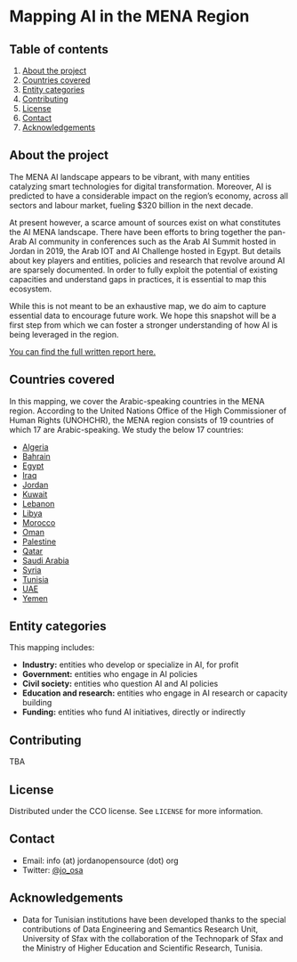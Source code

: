 # Mapping AI in the MENA Region

<!-- TABLE OF CONTENTS -->
## Table of contents
  <ol>
    <li><a href="#about-the-project">About the project</a></li>
    <li><a href="#countries-covered">Countries covered</a></li>
    <li><a href="#entity-categories">Entity categories</a></li>
    <li><a href="#contributing">Contributing</a></li>
    <li><a href="#license">License</a></li>
    <li><a href="#contact">Contact</a></li>
    <li><a href="#acknowledgements">Acknowledgements</a></li>
  </ol>


## About the project
The MENA AI landscape appears to be vibrant, with many entities catalyzing smart technologies for digital transformation. Moreover, AI is predicted to have a considerable impact on the region’s economy, across all sectors and labour market, fueling $320 billion in the next decade.

At present however, a scarce amount of sources exist on what constitutes the AI MENA landscape. There have been efforts to bring together the pan-Arab AI community in conferences such as the Arab AI Summit hosted in Jordan in 2019, the Arab IOT and AI Challenge hosted in Egypt. But details about key players and entities, policies and research that revolve around AI are sparsely documented. In order to fully exploit the potential of existing capacities and understand gaps in practices, it is essential to map this ecosystem.

While this is not meant to be an exhaustive map, we do aim to capture essential data to encourage future work. We hope this snapshot will be a first step from which we can foster a stronger understanding of how AI is being leveraged in the region.

<a href=https://www.josa.ngo/publications/11/mapping-ai-in-the-mena-region>You can find the full written report here.</a>

## Countries covered
In this mapping, we cover the Arabic-speaking countries in the MENA region. According to the United Nations Office of the High Commissioner of Human Rights (UNOHCHR), the MENA region consists of 19 countries of which 17 are Arabic-speaking. We study the below 17 countries:
* [Algeria](/country-lists/algeria.csv)
* [Bahrain](/country-lists/bahrain.csv)
* [Egypt](/country-lists/egypt.csv)
* [Iraq](/country-lists/iraq.csv)
* [Jordan](/country-lists/jordan.csv)
* [Kuwait](/country-lists/kuwait.csv)
* [Lebanon](/country-lists/lebanon.csv)
* [Libya](/country-lists/libya.csv)
* [Morocco](/country-lists/morocco.csv)
* [Oman](/country-lists/oman.csv)
* [Palestine](/country-lists/palestine.csv)
* [Qatar](/country-lists/qatar.csv)
* [Saudi Arabia](/country-lists/saudi-arabia.csv)
* [Syria](/country-lists/syria.csv)
* [Tunisia](/country-lists/tunisia.csv)
* [UAE](/country-lists/uae.csv)
* [Yemen](/country-lists/yemen.csv)

## Entity categories
This mapping includes:
* **Industry:** entities who develop or specialize in AI, for profit
* **Government:** entities who engage in AI policies
* **Civil society:** entities who question AI and AI policies
* **Education and research:** entities who engage in AI research or capacity building
* **Funding:** entities who fund AI initiatives, directly or indirectly

## Contributing
TBA

## License
Distributed under the CCO license. See `LICENSE` for more information.

## Contact
* Email: info (at) jordanopensource (dot) org
* Twitter: [@jo_osa](https://twitter.com/jo_osa)

## Acknowledgements
* Data for Tunisian institutions have been developed thanks to the special contributions of Data Engineering and Semantics Research Unit, University of Sfax with the collaboration of the Technopark of Sfax and the Ministry of Higher Education and Scientific Research, Tunisia.
